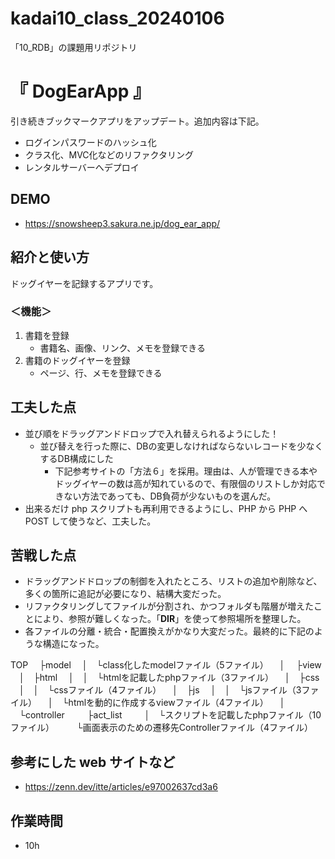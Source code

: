 # kadai10_class_20240106
「10_RDB」の課題用リポジトリ

# 『 DogEarApp 』
引き続きブックマークアプリをアップデート。追加内容は下記。
- ログインパスワードのハッシュ化
- クラス化、MVC化などのリファクタリング
- レンタルサーバーへデプロイ

## DEMO
- https://snowsheep3.sakura.ne.jp/dog_ear_app/

## 紹介と使い方
ドッグイヤーを記録するアプリです。

### ＜機能＞
1. 書籍を登録
   - 書籍名、画像、リンク、メモを登録できる
2. 書籍のドッグイヤーを登録
   - ページ、行、メモを登録できる

## 工夫した点
- 並び順をドラッグアンドドロップで入れ替えられるようにした！
  - 並び替えを行った際に、DBの変更しなければならないレコードを少なくするDB構成にした
    - 下記参考サイトの「方法６」を採用。理由は、人が管理できる本やドッグイヤーの数は高が知れているので、有限個のリストしか対応できない方法であっても、DB負荷が少ないものを選んだ。
- 出来るだけ php スクリプトも再利用できるようにし、PHP から PHP へ POST して使うなど、工夫した。

## 苦戦した点
- ドラッグアンドドロップの制御を入れたところ、リストの追加や削除など、多くの箇所に追記が必要になり、結構大変だった。
- リファクタリングしてファイルが分割され、かつフォルダも階層が増えたことにより、参照が難しくなった。「__DIR__」を使って参照場所を整理した。
- 各ファイルの分離・統合・配置換えがかなり大変だった。最終的に下記のような構造になった。

TOP
　├model
　│　└class化したmodelファイル（5ファイル）
　│
　├view
　│　├html
　│　│　└htmlを記載したphpファイル（3ファイル）
　│　├css
　│　│　└cssファイル（4ファイル）
　│　├js
　│　│　└jsファイル（3ファイル）
　│　└htmlを動的に作成するviewファイル（4ファイル）
　│
　└controller
　 　├act_list
　 　│　└スクリプトを記載したphpファイル（10ファイル）
　 　└画面表示のための遷移先Controllerファイル（4ファイル）


## 参考にした web サイトなど
- https://zenn.dev/itte/articles/e97002637cd3a6

## 作業時間
- 10h